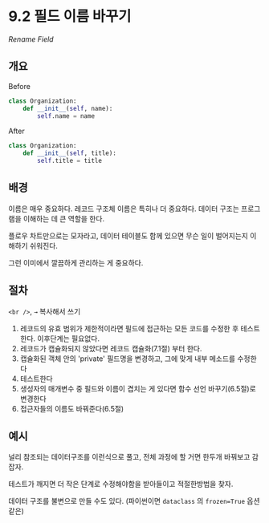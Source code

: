 # 9.2 필드 이름 바꾸기

_Rename Field_

## 개요

Before

```python
class Organization:
    def __init__(self, name):
        self.name = name
```

After

```python
class Organization:
    def __init__(self, title):
        self.title = title
```

## 배경

이름은 매우 중요하다. 레코드 구조체 이름은 특히나 더 중요하다. 데이터 구조는 프로그램을 이해하는 데 큰 역할을 한다.

플로우 차트만으로는 모자라고, 데이터 테이블도 함께 있으면 무슨 일이 벌어지는지 이해하기 쉬워진다.

그런 이미에서 깔끔하게 관리하는 게 중요하다.

## 절차

`<br />`, `→` 복사해서 쓰기

1. 레코드의 유효 범위가 제한적이라면 필드에 접근하는 모든 코드를 수정한 후 테스트한다. 이후단계는 필요없다.
2. 레코드가 캡슐화되지 않았다면 레코드 캡슐화(7.1절) 부터 한다.
3. 캡슐화된 객체 안의 'private' 필드명을 변경하고, 그에 맞게 내부 메소드를 수정한다
4. 테스트한다
5. 생성자의 매개변수 중 필드와 이름이 겹치는 게 있다면 함수 선언 바꾸기(6.5절)로 변경한다
6. 접근자들의 이름도 바꿔준다(6.5절)

## 예시

널리 참조되는 데이터구조를 이런식으로 풀고, 전체 과정에 할 거면 한두개 바꿔보고 감잡자.

테스트가 깨지면 더 작은 단계로 수정해야함을 받아들이고 적절한방법을 찾자.

데이터 구조를 불변으로 만들 수도 있다. (파이썬이면 `dataclass` 의 `frozen=True` 옵션 같은)